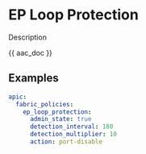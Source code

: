 # EP Loop Protection

Description

{{ aac_doc }}

## Examples

```yaml
apic:
  fabric_policies:
    ep_loop_protection:
      admin_state: true
      detection_interval: 180
      detection_multiplier: 10
      action: port-disable
```
